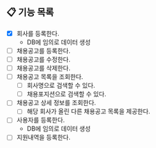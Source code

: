 ## 📋 기능 목록

- [x] 회사를 등록한다.
    - DB에 임의로 데이터 생성
- [ ] 채용공고를 등록한다.
- [ ] 채용공고를 수정한다.
- [ ] 채용공고를 삭제한다.
- [ ] 채용공고 목록을 조회한다.
    - [ ] 회사명으로 검색할 수 있다.
    - [ ] 채용포지션으로 검색할 수 있다.
- [ ] 채용공고 상세 정보를 조회한다.
    - [ ] 해당 회사가 올린 다른 채용공고 목록을 제공한다.
- [ ] 사용자를 등록한다.
    - DB에 임의로 데이터 생성
- [ ] 지원내역을 등록한다.
